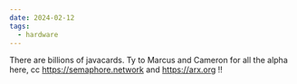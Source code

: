 ```yaml
---
date: 2024-02-12
tags:
  - hardware
---
```


There are billions of javacards. Ty to Marcus and Cameron for all the alpha here, cc https://semaphore.network and https://arx.org !!